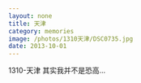 ```yaml
---
layout: none
title: 天津
category: memories
image: /photos/1310天津/DSC0735.jpg
date: 2013-10-01
---
```

1310-天津 其实我并不是恐高...